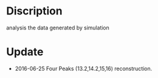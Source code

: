 # Discription
analysis the data generated by simulation
# Update
* 2016-06-25 Four Peaks (13.2,14.2,15,16) reconstruction.
